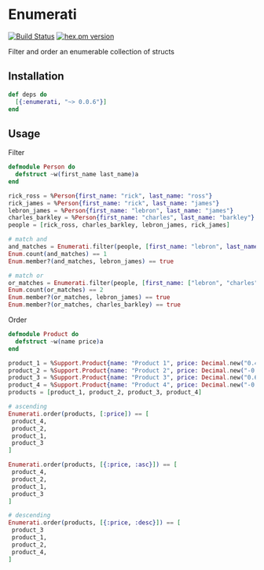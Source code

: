 # Enumerati
[![Build Status](https://github.com/rupurt/enumerati/workflows/Test/badge.svg?branch=master)](https://github.com/rupurt/enumerati/actions?query=workflow%3ATest)
[![hex.pm version](https://img.shields.io/hexpm/v/enumerati.svg?style=flat)](https://hex.pm/packages/enumerati)

Filter and order an enumerable collection of structs

## Installation

```elixir
def deps do
  [{:enumerati, "~> 0.0.6"}]
end
```

## Usage

Filter

```elixir
defmodule Person do
  defstruct ~w(first_name last_name)a
end

rick_ross = %Person{first_name: "rick", last_name: "ross"}
rick_james = %Person{first_name: "rick", last_name: "james"}
lebron_james = %Person{first_name: "lebron", last_name: "james"}
charles_barkley = %Person{first_name: "charles", last_name: "barkley"}
people = [rick_ross, charles_barkley, lebron_james, rick_james]

# match and
and_matches = Enumerati.filter(people, [first_name: "lebron", last_name: "james"])
Enum.count(and_matches) == 1
Enum.member?(and_matches, lebron_james) == true

# match or
or_matches = Enumerati.filter(people, [first_name: ["lebron", "charles"]])
Enum.count(or_matches) == 2
Enum.member?(or_matches, lebron_james) == true
Enum.member?(or_matches, charles_barkley) == true
```

Order

```elixir
defmodule Product do
  defstruct ~w(name price)a
end

product_1 = %Support.Product{name: "Product 1", price: Decimal.new("0.4668")}
product_2 = %Support.Product{name: "Product 2", price: Decimal.new("-0.6142")}
product_3 = %Support.Product{name: "Product 3", price: Decimal.new("0.6468")}
product_4 = %Support.Product{name: "Product 4", price: Decimal.new("-0.7109")}
products = [product_1, product_2, product_3, product_4]

# ascending
Enumerati.order(products, [:price]) == [
 product_4,
 product_2,
 product_1,
 product_3
]

Enumerati.order(products, [{:price, :asc}]) == [
 product_4,
 product_2,
 product_1,
 product_3
]

# descending
Enumerati.order(products, [{:price, :desc}]) == [
 product_3
 product_1,
 product_2,
 product_4,
]
```
